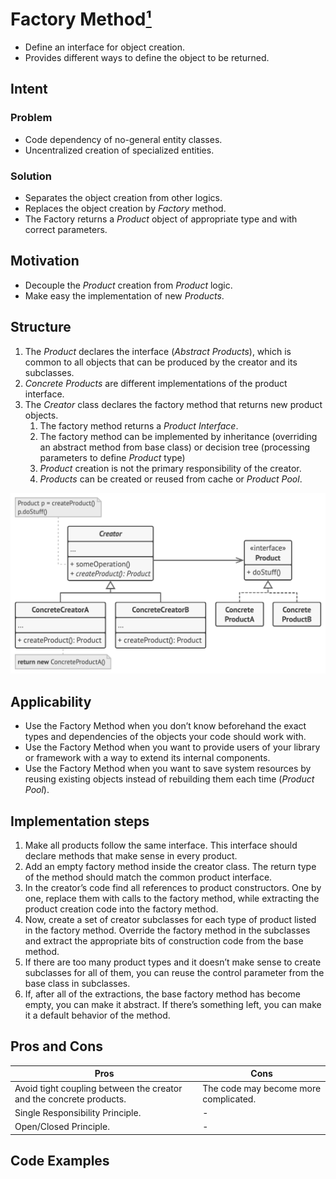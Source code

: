 # Factory Method[¹]

- Define an interface for object creation.
- Provides different ways to define the object to be returned.

## Intent

### Problem

- Code dependency of no-general entity classes.
- Uncentralized creation of specialized entities.

### Solution

- Separates the object creation from other logics.
- Replaces the object creation by _Factory_ method.
- The Factory returns a _Product_ object of appropriate type and with correct parameters.

## Motivation

- Decouple the _Product_ creation from _Product_ logic.
- Make easy the implementation of new _Products_.

## Structure

1. The _Product_ declares the interface (_Abstract Products_), which is common to all objects that can be produced by the creator and its subclasses.
2. _Concrete Products_ are different implementations of the product interface.
3. The _Creator_ class declares the factory method that returns new product objects.
   1. The factory method returns a _Product Interface_.
   2. The factory method can be implemented by inheritance (overriding an abstract method from base class) or decision tree (processing parameters to define _Product_ type)
   3. _Product_ creation is not the primary responsibility of the creator.
   4. _Products_ can be created or reused from cache or _Product Pool_.

![Factory Method Structure](factory_method_structure.png)

## Applicability

- Use the Factory Method when you don’t know beforehand the exact types and dependencies of the objects your code should work with.
- Use the Factory Method when you want to provide users of your library or framework with a way to extend its internal components.
- Use the Factory Method when you want to save system resources by reusing existing objects instead of rebuilding them each time (_Product Pool_).

## Implementation steps

1. Make all products follow the same interface. This interface should declare methods that make sense in every product.
2. Add an empty factory method inside the creator class. The return type of the method should match the common product interface.
3. In the creator’s code find all references to product constructors. One by one, replace them with calls to the factory method, while extracting the product creation code into the factory method.
4. Now, create a set of creator subclasses for each type of product listed in the factory method. Override the factory method in the subclasses and extract the appropriate bits of construction code from the base method.
5. If there are too many product types and it doesn’t make sense to create subclasses for all of them, you can reuse the control parameter from the base class in subclasses.
6. If, after all of the extractions, the base factory method has become empty, you can make it abstract. If there’s something left, you can make it a default behavior of the method.

## Pros and Cons

| Pros                                                                | Cons                                  |
| ------------------------------------------------------------------- | ------------------------------------- |
| Avoid tight coupling between the creator and the concrete products. | The code may become more complicated. |
| Single Responsibility Principle.                                    | -                                     |
| Open/Closed Principle.                                              | -                                     |

## Code Examples

[¹]: ../references.md
